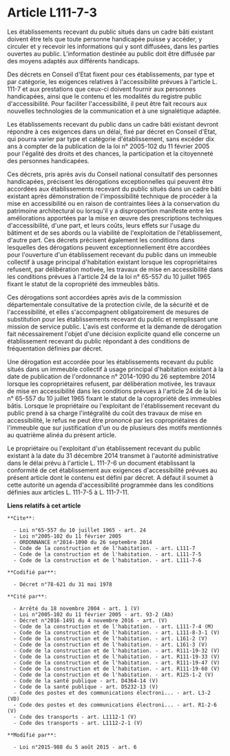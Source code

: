 # Article L111-7-3

Les établissements recevant du public situés dans un cadre bâti existant doivent être tels que toute personne handicapée
puisse y accéder, y circuler et y recevoir les informations qui y sont diffusées, dans les parties ouvertes au public.
L'information destinée au public doit être diffusée par des moyens adaptés aux différents handicaps. 

Des décrets en Conseil d'Etat fixent pour ces établissements, par type et par catégorie, les exigences relatives à
l'accessibilité prévues à l'article L. 111-7 et aux prestations que ceux-ci doivent fournir aux personnes handicapées, ainsi
que le contenu et les modalités du registre public d'accessibilité. Pour faciliter l'accessibilité, il peut être fait recours
aux nouvelles technologies de la communication et à une signalétique adaptée. 

Les établissements recevant du public dans un cadre bâti existant devront répondre à ces exigences dans un délai, fixé par
décret en Conseil d'Etat, qui pourra varier par type et catégorie d'établissement, sans excéder dix ans à compter de la
publication de la loi n° 2005-102 du 11 février 2005 pour l'égalité des droits et des chances, la participation et la
citoyenneté des personnes handicapées. 

Ces décrets, pris après avis du Conseil national consultatif des personnes handicapées, précisent les dérogations
exceptionnelles qui peuvent être accordées aux établissements recevant du public situés dans un cadre bâti existant après
démonstration de l'impossibilité technique de procéder à la mise en accessibilité ou en raison de contraintes liées à la
conservation du patrimoine architectural ou lorsqu'il y a disproportion manifeste entre les améliorations apportées par la
mise en œuvre des prescriptions techniques d'accessibilité, d'une part, et leurs coûts, leurs effets sur l'usage du bâtiment
et de ses abords ou la viabilité de l'exploitation de l'établissement, d'autre part. Ces décrets précisent également les
conditions dans lesquelles des dérogations peuvent exceptionnellement être accordées pour l'ouverture d'un établissement
recevant du public dans un immeuble collectif à usage principal d'habitation existant lorsque les copropriétaires refusent,
par délibération motivée, les travaux de mise en accessibilité dans les conditions prévues à l'article 24 de la loi n° 65-557
du 10 juillet 1965 fixant le statut de la copropriété des immeubles bâtis. 

Ces dérogations sont accordées après avis de la commission départementale consultative de la protection civile, de la
sécurité et de l'accessibilité, et elles s'accompagnent obligatoirement de mesures de substitution pour les établissements
recevant du public et remplissant une mission de service public. L'avis est conforme et la demande de dérogation fait
nécessairement l'objet d'une décision explicite quand elle concerne un établissement recevant du public répondant à des
conditions de fréquentation définies par décret. 

Une dérogation est accordée pour les établissements recevant du public situés dans un immeuble collectif à usage principal
d'habitation existant à la date de publication de l'ordonnance n° 2014-1090 du 26 septembre 2014 lorsque les copropriétaires
refusent, par délibération motivée, les travaux de mise en accessibilité dans les conditions prévues à l'article 24 de la loi
n° 65-557 du 10 juillet 1965 fixant le statut de la copropriété des immeubles bâtis. Lorsque le propriétaire ou l'exploitant
de l'établissement recevant du public prend à sa charge l'intégralité du coût des travaux de mise en accessibilité, le refus
ne peut être prononcé par les copropriétaires de l'immeuble que sur justification d'un ou de plusieurs des motifs mentionnés
au quatrième alinéa du présent article. 

Le propriétaire ou l'exploitant d'un établissement recevant du public existant à la date du 31 décembre 2014 transmet à
l'autorité administrative dans le délai prévu à l'article L. 111-7-6 un document établissant la conformité de cet
établissement aux exigences d'accessibilité prévues au présent article dont le contenu est défini par décret. A défaut il
soumet à cette autorité un agenda d'accessibilité programmée dans les conditions définies aux articles L. 111-7-5 à L.
111-7-11.

**Liens relatifs à cet article**

	**Cite**:

	  - Loi n°65-557 du 10 juillet 1965 - art. 24
	  - Loi n°2005-102 du 11 février 2005
	  - ORDONNANCE n°2014-1090 du 26 septembre 2014
	  - Code de la construction et de l'habitation. - art. L111-7
	  - Code de la construction et de l'habitation. - art. L111-7-5
	  - Code de la construction et de l'habitation. - art. L111-7-6

	**Codifié par**:

	  - Décret n°78-621 du 31 mai 1978

	**Cité par**:

	  - Arrêté du 18 novembre 2004 - art. 1 (V)
	  - Loi n°2005-102 du 11 février 2005 - art. 93-2 (Ab)
	  - Décret n°2016-1491 du 4 novembre 2016 - art. (V)
	  - Code de la construction et de l'habitation. - art. L111-7-4 (M)
	  - Code de la construction et de l'habitation. - art. L111-8-3-1 (V)
	  - Code de la construction et de l'habitation. - art. L161-2 (V)
	  - Code de la construction et de l'habitation. - art. L161-3 (V)
	  - Code de la construction et de l'habitation. - art. R111-19-32 (V)
	  - Code de la construction et de l'habitation. - art. R111-19-33 (V)
	  - Code de la construction et de l'habitation. - art. R111-19-47 (V)
	  - Code de la construction et de l'habitation. - art. R111-19-60 (V)
	  - Code de la construction et de l'habitation. - art. R125-1-2 (V)
	  - Code de la santé publique - art. D4364-14 (V)
	  - Code de la santé publique - art. D5232-13 (V)
	  - Code des postes et des communications électroni... - art. L3-2 (VD)
	  - Code des postes et des communications électroni... - art. R1-2-6 (V)
	  - Code des transports - art. L1112-1 (V)
	  - Code des transports - art. L1112-2-1 (V)

	**Modifié par**:

	  - Loi n°2015-988 du 5 août 2015 - art. 6
